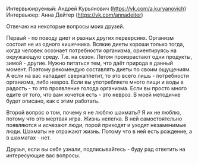 Интервьюируемый: Андрей Курьянович (https://vk.com/a.kuryanovich)
Интервьюер: Анна Дейтер (https://vk.com/annadeiter)

Отвечаю на некоторые вопросы моих друзей.

Первый - по поводу диет и разных других перверсиях.
Организм состоит не из одного кишечника. Всякие диеты хороши только тогда, когда человек осознает потребности организма, ориентируясь на окружающую среду. Т.е. на сезон. Летом произрастают одни продукты, зимой - другие. Нужно питаться тем, что даёт природа в данный момент. Поэтому рекомендую составлять диеты по своим ощущениям.
А если на вас нападает сверхаппетит, то это всего лишь - потребности организма, либо невроз. Если вы употребляете много пищи и воды в радость - то это проявление голода организма. Если вы просто много едите от того, что вам хочется есть - это невроз. В моей методичке будет описано, как с этим работать.

Второй вопрос о том, почему я не люблю шахматы?
Я их не люблю, потому что это мертвая игра. Жизнь нелегка. В ней самостоятельно появляются и исчезают люди, порой приходят и уходят незаменимые люди. Шахматы не отражают жизнь. Потому что в ней есть рождение, а в шахматах - нет.

Друзья, если вы себя узнали, подписывайтесь - буду рад ответить на интересующие вас вопросы.
